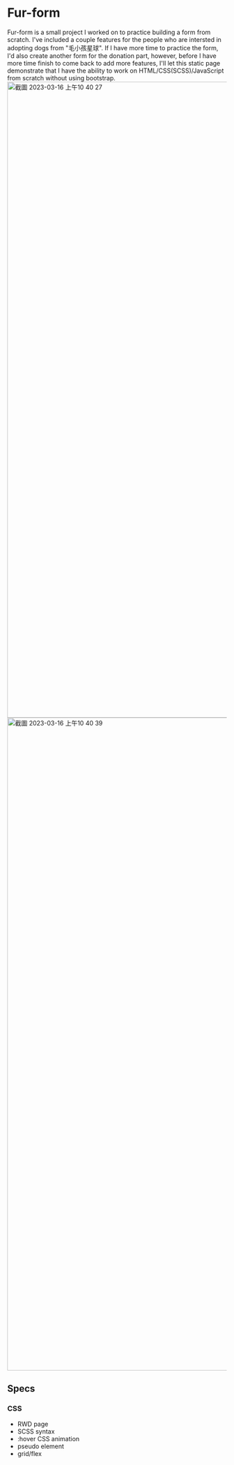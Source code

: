 # Fur-form

Fur-form is a small project I worked on to practice building a form from scratch. I've included a couple features for the people who are intersted in
adopting dogs from "毛小孩星球". If I have more time to practice the form, I'd also create another form for the donation part, however, before I have
more time finish to come back to add more features, I'll let this static page demonstrate that I have the ability to work on HTML/CSS(SCSS)/JavaScript 
from scratch without using bootstrap.
<img width="1457" alt="截圖 2023-03-16 上午10 40 27" src="https://user-images.githubusercontent.com/121414639/225496459-038aa733-9863-49c7-a73c-df85781e4e58.png">
<img width="1496" alt="截圖 2023-03-16 上午10 40 39" src="https://user-images.githubusercontent.com/121414639/225496473-4e696ecc-b618-484e-8bd5-9d6b8d6cf0ee.png">

## Specs 
### CSS
- RWD page
- SCSS syntax
- :hover CSS animation
- pseudo element
- grid/flex 

